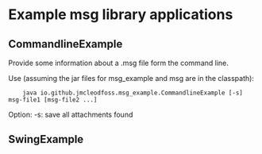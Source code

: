 # Example msg library applications
## CommandlineExample
Provide some information about a .msg file form the command line.

Use (assuming the jar files for msg_example and msg are in the classpath):

        java io.github.jmcleodfoss.msg_example.CommandlineExample [-s] msg-file1 [msg-file2 ...]

Option:
        -s: save all attachments found

## SwingExample
